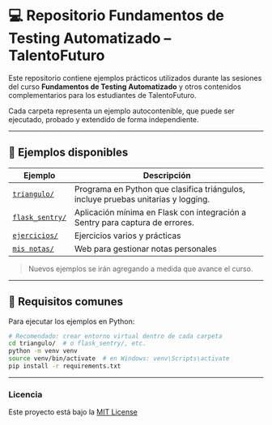 
# 💻 Repositorio Fundamentos de Testing Automatizado – TalentoFuturo

Este repositorio contiene ejemplos prácticos utilizados durante las sesiones del curso **Fundamentos de Testing Automatizado** y otros contenidos complementarios para los estudiantes de TalentoFuturo.

Cada carpeta representa un ejemplo autocontenible, que puede ser ejecutado, probado y extendido de forma independiente.

---

## 📁 Ejemplos disponibles

| Ejemplo                            | Descripción                                                                 |
|-----------------------------------|-----------------------------------------------------------------------------|
| [`triangulo/`](./triangulo/readme.md)      | Programa en Python que clasifica triángulos, incluye pruebas unitarias y logging. |
| [`flask_sentry/`](./flask_sentry/readme.md) | Aplicación mínima en Flask con integración a Sentry para captura de errores.     |
| [`ejercicios/`](./ejercicios/) | Ejercicios varios y prácticas     |
| [`mis notas/`](./notas/) | Web para gestionar notas personales     |


> Nuevos ejemplos se irán agregando a medida que avance el curso.

---

## 🧰 Requisitos comunes

Para ejecutar los ejemplos en Python:

```bash
# Recomendado: crear entorno virtual dentro de cada carpeta
cd triangulo/  # o flask_sentry/, etc.
python -m venv venv
source venv/bin/activate  # en Windows: venv\Scripts\activate
pip install -r requirements.txt
```
---
### Licencia
Este proyecto está bajo la [MIT License](./LICENSE)
